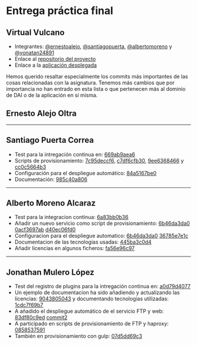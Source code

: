 
Entrega práctica final
======================

Virtual Vulcano
---------------

- Integrantes: [@ernestoalejo](https://github.com/ernestoalejo), [@santiagopuerta](https://github.com/santiagopuerta), [@albertomoreno](https://github.com/albertomoreno) y [@yonatan24891](https://github.com/yonatan24891)
- Enlace al [repositorio del proyecto](https://github.com/ernestoalejo/virtual-vulcano)
- Enlace a la [aplicación desplegada](http://croqueta.cloudapp.net)

Hemos querido resaltar especialmente los commits más importantes de las cosas relacionadas con la asignatura. Tenemos más cambios que por importancia no han entrado en esta lista o que pertenecen más al dominio de DAI o de la aplicación en sí misma.


Ernesto Alejo Oltra
--------------------




--------------------------------------------------------------------------------


Santiago Puerta Correa
-----------------------

- Test para la intregación continua en: [669ab9aea6](https://github.com/ernestoalejo/virtual-vulcano/commit/669ab9aea6b299161490389fc6b78dc28f1ede26)
- Scripts de provisionamiento: [7c95deccf6](https://github.com/ernestoalejo/virtual-vulcano/commit/7c95deccf6afa75a3ca2541865e755e60bebb25e), [c7df6cfb30](https://github.com/ernestoalejo/virtual-vulcano/commit/c7df6cfb30d0b1dac7f4336df5c81175d9209f95), [9ee6368466](https://github.com/ernestoalejo/virtual-vulcano/commit/9ee63684668b56020364e18393c7da4b36b3d1d2) y [cc0c5664b3](https://github.com/ernestoalejo/virtual-vulcano/commit/cc0c5664b33a01a1eb993976f643ba662a5a67e3)
- Configuración para el despliegue automático: [84a5167be0](https://github.com/ernestoalejo/virtual-vulcano/commit/84a5167be0ce610eb4c648d2bc7661bdf241bfda)
- Documentación: [985c40a806](https://github.com/ernestoalejo/virtual-vulcano/commit/985c40a80680fb6941d45d94abca92f44cb1e4bc)


--------------------------------------------------------------------------------


Alberto Moreno Alcaraz
-----------------------

- Test para la integracion continua: [6a83bb0b36](https://github.com/ernestoalejo/virtual-vulcano/commit/6a83bb0b36b23286e2d97f3b734827159aea9a36)
- Añadir un nuevo servicio como script de provisionamiento: [6b46da3da0](https://github.com/ernestoalejo/virtual-vulcano/commit/6b46da3da0cd6d068041849bb63c8d4208d45561) [0acf3697ab](https://github.com/ernestoalejo/virtual-vulcano/commit/0acf3697ab51befd4c0070894cfcd8322b8cc5f8) [d40ec06fd0](https://github.com/ernestoalejo/virtual-vulcano/commit/d40ec06fd013063bf6b3032b0362d7f9c70d7412)
- Configuracion para el despliegue automatico: [6b46da3da0](https://github.com/ernestoalejo/virtual-vulcano/commit/6b46da3da0cd6d068041849bb63c8d4208d45561) [36785e7e1c](https://github.com/ernestoalejo/virtual-vulcano/commit/36785e7e1c497f95624b4fc6410b453847f3dab4)
- Documentacion de las tecnologias usadas: [445ba3c0d4](https://github.com/ernestoalejo/virtual-vulcano/commit/445ba3c0d48659924578c5c62cb38c61d56c2c6d)
- Añadir licencias en algunos ficheros: [fa56e96c97](https://github.com/ernestoalejo/virtual-vulcano/commit/fa56e96c97c9d84c931cff5f44d228243b281551)


--------------------------------------------------------------------------------


Jonathan Mulero López
----------------------

- Test del registro de plugins para la intregación continua en: [a0d79d4077](https://github.com/ernestoalejo/virtual-vulcano/commit/a0d79d40775555ea1cb1c1a4a92f6244c1769429)
- Un ejemplo de documentacion ha sido añadiendo y actualizando las licencias: [9043805043](https://github.com/ernestoalejo/virtual-vulcano/commit/90438050431ccf4cc6b8dffdc12b8f12a13ed01e)
y documentando tecnologias utilizadas: [1cdc7f69b7](https://github.com/ernestoalejo/virtual-vulcano/commit/1cdc7f69b7071c4357de644185866c41d77b858f)
- A añadido el despliegue automático de el servicio FTP y web: [83df80c9ed](https://github.com/ernestoalejo/virtual-vulcano/commit/83df80c9ed63915cec56cd12b35c11fa933ea8bc)
[commit2](https://github.com/ernestoalejo/virtual-vulcano/commit/b68d9b0440f4ae43c5c43dcd5da4d67e54d5e403)
- A participado en scripts de provisionamiento de FTP y haproxy: [0858537591](https://github.com/ernestoalejo/virtual-vulcano/commit/08585375916f34bab43f3a1cbba7a9da5ec82396)
- También en provisionamiento con gulp: [07d5dd69c3](https://github.com/ernestoalejo/virtual-vulcano/commit/07d5dd69c3e4beb2b519de9274d98ef7a6c414de)




